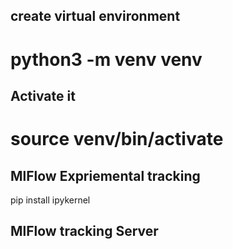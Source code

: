 ## create virtual environment
# python3 -m venv venv  
## Activate it 
# source venv/bin/activate 


## MlFlow Expriemental tracking 
pip install ipykernel

## MlFlow tracking Server
